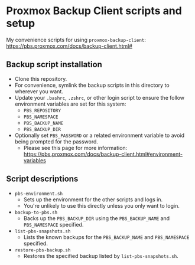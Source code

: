 # Proxmox Backup Client scripts and setup

My convenience scripts for using `proxmox-backup-client`: https://pbs.proxmox.com/docs/backup-client.html#

## Backup script installation

* Clone this repository.
* For convenience, symlink the backup scripts in this directory to wherever you want.
* Update your `.bashrc`, `.zshrc`, or other login script to ensure the follow environment variables are set for this system:
  * `PBS_REPOSITORY`
  * `PBS_NAMESPACE`
  * `PBS_BACKUP_NAME`
  * `PBS_BACKUP_DIR`
* Optionally set `PBS_PASSWORD` or a related environment variable to avoid being prompted for the password.
  * Please see this page for more information: https://pbs.proxmox.com/docs/backup-client.html#environment-variables

## Script descriptions

* `pbs-environment.sh`
  * Sets up the environment for the other scripts and logs in.
  * You're unlikely to use this directly unless you only want to login.
* `backup-to-pbs.sh`
  * Backs up the `PBS_BACKUP_DIR` using the `PBS_BACKUP_NAME` and `PBS_NAMESPACE` specified.
* `list-pbs-snapshots.sh`
  * Lists the known backups for the `PBS_BACKUP_NAME` and `PBS_NAMESPACE` specified.
* `restore-pbs-backup.sh`
  * Restores the specified backup listed by `list-pbs-snapshots.sh`.

